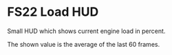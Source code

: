 # FS22 Load HUD

Small HUD which shows current engine load in percent.

The shown value is the average of the last 60 frames.